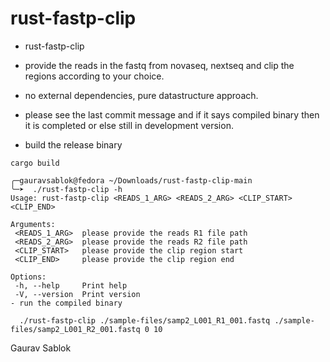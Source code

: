 # rust-fastp-clip

 - rust-fastp-clip
 - provide the reads in the fastq from novaseq, nextseq and clip the regions according to your choice.
 - no external dependencies, pure datastructure approach.
 - please see the last commit message and if it says compiled binary then it is completed or else still in development version.
 
 - build the release binary
 ```
 cargo build
 ```
 ```
 ╭─gauravsablok@fedora ~/Downloads/rust-fastp-clip-main  
 ╰─➤  ./rust-fastp-clip -h
Usage: rust-fastp-clip <READS_1_ARG> <READS_2_ARG> <CLIP_START> <CLIP_END>

Arguments:
  <READS_1_ARG>  please provide the reads R1 file path
  <READS_2_ARG>  please provide the reads R2 file path
  <CLIP_START>   please provide the clip region start
  <CLIP_END>     please provide the clip region end

Options:
  -h, --help     Print help
  -V, --version  Print version
 - run the compiled binary 
 ```

 ```
   ./rust-fastp-clip ./sample-files/samp2_L001_R1_001.fastq ./sample-files/samp2_L001_R2_001.fastq 0 10
 ```
 Gaurav Sablok
